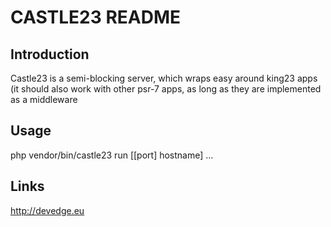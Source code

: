 # CASTLE23 README 

## Introduction
Castle23 is a semi-blocking server, which wraps easy around king23 apps (it should also work with other psr-7 apps, as long as they are implemented as a middleware

## Usage
php vendor/bin/castle23 run [[port] hostname]
...
## Links
http://devedge.eu

